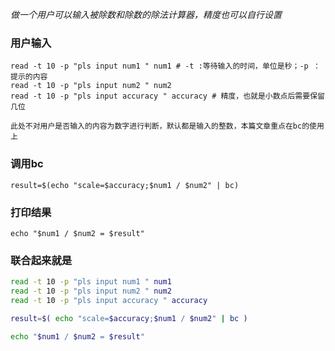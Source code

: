 *做一个用户可以输入被除数和除数的除法计算器，精度也可以自行设置*
### [](#header-3)用户输入
```
read -t 10 -p "pls input num1 " num1 # -t :等待输入的时间，单位是秒；-p ： 提示的内容
read -t 10 -p "pls input num2 " num2
read -t 10 -p "pls input accuracy " accuracy # 精度，也就是小数点后需要保留几位
```
`此处不对用户是否输入的内容为数字进行判断，默认都是输入的整数，本篇文章重点在bc的使用上`
### [](#header-3)调用bc
```
result=$(echo "scale=$accuracy;$num1 / $num2" | bc)
```
### [](#header-3)打印结果
```
echo "$num1 / $num2 = $result"
```
### [](#header-3)联合起来就是
```sh
read -t 10 -p "pls input num1 " num1
read -t 10 -p "pls input num2 " num2
read -t 10 -p "pls input accuracy " accuracy

result=$( echo "scale=$accuracy;$num1 / $num2" | bc )

echo "$num1 / $num2 = $result"
```